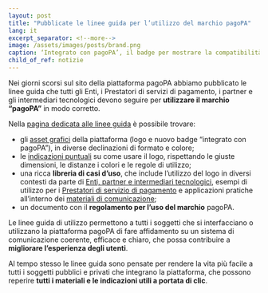 ```yaml
---
layout: post
title: "Pubblicate le linee guida per l’utilizzo del marchio pagoPA"
lang: it
excerpt_separator: <!--more-->
image: /assets/images/posts/brand.png
caption: ‘Integrato con pagoPA’, il badge per mostrare la compatibilità di un servizio con la piattaforma pagoPA. Foto di  Pawel Czerwinski (da Unsplash)
child_of_ref: notizie
---
```


Nei giorni scorsi sul sito della piattaforma pagoPA abbiamo pubblicato le linee guida che tutti gli Enti, i Prestatori di servizi di pagamento, i partner e gli intermediari tecnologici devono seguire per **utilizzare il marchio “pagoPA”** in modo corretto.
 
<!--more-->
Nella [pagina dedicata alle linee guida](https://docs.pagopa.it/linee-guida-brand-pagopa/) è possibile trovare:

- gli [asset grafici](https://docs.pagopa.it/linee-guida-brand-pagopa/brand-asset/scarica-gli-asset-grafici) della piattaforma (logo e nuovo badge “integrato con pagoPA”), in diverse declinazioni di formato e colore;
- le [indicazioni puntuali](https://docs.pagopa.it/linee-guida-brand-pagopa/come-usare-il-logo/il-logo-pagopa) su come usare il logo, rispettando le giuste dimensioni, le distanze i colori e le regole di utilizzo;
- una ricca **libreria di casi d’uso**, che include l’utilizzo del logo in diversi contesti da parte di [Enti, partner e intermediari tecnologici](https://docs.pagopa.it/linee-guida-brand-pagopa/enti-partner-e-intermediari-tecnologici), esempi di utilizzo per i [Prestatori di servizio di pagamento](https://docs.pagopa.it/linee-guida-brand-pagopa/prestatori-di-servizi-di-pagamento-psp) e applicazioni pratiche all’interno dei [materiali di comunicazione](https://docs.pagopa.it/linee-guida-brand-pagopa/materiali-di-comunicazione);
- un documento con il **regolamento per l’uso del marchio** pagoPA. 

Le linee guida di utilizzo permettono a tutti i soggetti che si interfacciano o utilizzano la piattaforma pagoPA di fare affidamento su un sistema di comunicazione coerente, efficace e chiaro, che possa contribuire a **migliorare l’esperienza degli utenti**. 

Al tempo stesso le linee guida sono pensate per rendere la vita più facile a tutti i soggetti pubblici e privati che integrano la piattaforma, che possono reperire **tutti i materiali e le indicazioni utili a portata di clic**. 

